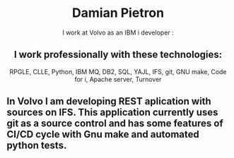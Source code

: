 <!DOCTYPE html>
<html lang="en">
<head>
    <meta charset="UTF-8">
    <meta name="viewport" content="width=device-width, initial-scale=1.0">
</head>
<body>
    <p align="center">
        <h1 align="center">Damian Pietron</h1>
        <p align="center">I work at Volvo as an IBM i developer :</p>
        <h2 align="center">I work professionally with these technologies:</h2>
        <p align="center">
            RPGLE, CLLE, Python, IBM MQ, DB2, SQL, YAJL, IFS, git, GNU make, Code for i, Apache server, Turnover
        </p>
        <h2>In Volvo I am developing REST aplication with sources on IFS. This application currently uses git as a source control and has some features of CI/CD cycle with Gnu make and automated python tests.</h2>
    </p>
</body>
</html>

